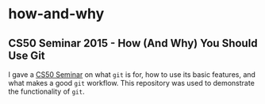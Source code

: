 # how-and-why
CS50 Seminar 2015 - How (And Why) You Should Use Git
---
I gave a [CS50 Seminar](https://manual.cs50.net/seminars/#how_and_why_you_should_use_git) on what `git` is for, how to use its basic features, and what makes a good `git` workflow. This repository was used to demonstrate the functionality of `git`.
